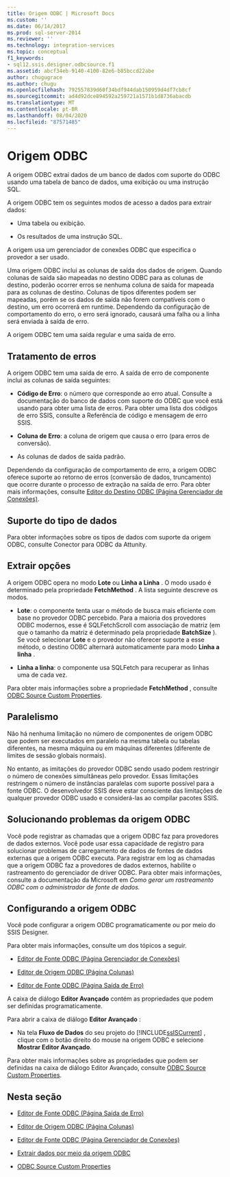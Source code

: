 ```yaml
---
title: Origem ODBC | Microsoft Docs
ms.custom: ''
ms.date: 06/14/2017
ms.prod: sql-server-2014
ms.reviewer: ''
ms.technology: integration-services
ms.topic: conceptual
f1_keywords:
- sql12.ssis.designer.odbcsource.f1
ms.assetid: abcf34eb-9140-4100-82e6-b85bccd22abe
author: chugugrace
ms.author: chugu
ms.openlocfilehash: 792557839d60f34bdf944dab150959d4df7cb8cf
ms.sourcegitcommit: ad4d92dce894592a259721a1571b1d8736abacdb
ms.translationtype: MT
ms.contentlocale: pt-BR
ms.lasthandoff: 08/04/2020
ms.locfileid: "87571485"
---
```

# <a name="odbc-source"></a>Origem ODBC
  A origem ODBC extrai dados de um banco de dados com suporte do ODBC usando uma tabela de banco de dados, uma exibição ou uma instrução SQL.  
  
 A origem ODBC tem os seguintes modos de acesso a dados para extrair dados:  
  
-   Uma tabela ou exibição.  
  
-   Os resultados de uma instrução SQL.  
  
 A origem usa um gerenciador de conexões ODBC que especifica o provedor a ser usado.  
  
 Uma origem ODBC inclui as colunas de saída dos dados de origem. Quando colunas de saída são mapeadas no destino ODBC para as colunas de destino, poderão ocorrer erros se nenhuma coluna de saída for mapeada para as colunas de destino. Colunas de tipos diferentes podem ser mapeadas, porém se os dados de saída não forem compatíveis com o destino, um erro ocorrerá em runtime. Dependendo da configuração de comportamento do erro, o erro será ignorado, causará uma falha ou a linha será enviada à saída de erro.  
  
 A origem ODBC tem uma saída regular e uma saída de erro.  
  
## <a name="error-handling"></a>Tratamento de erros  
 A origem ODBC tem uma saída de erro. A saída de erro de componente inclui as colunas de saída seguintes:  
  
-   **Código de Erro**: o número que corresponde ao erro atual. Consulte a documentação do banco de dados com suporte do ODBC que você está usando para obter uma lista de erros. Para obter uma lista dos códigos de erro SSIS, consulte a Referência de código e mensagem de erro SSIS.  
  
-   **Coluna de Erro**: a coluna de origem que causa o erro (para erros de conversão).  
  
-   As colunas de dados de saída padrão.  
  
 Dependendo da configuração de comportamento de erro, a origem ODBC oferece suporte ao retorno de erros (conversão de dados, truncamento) que ocorre durante o processo de extração na saída de erro. Para obter mais informações, consulte [Editor do Destino ODBC &#40;Página Gerenciador de Conexões&#41;](../odbc-destination-editor-connection-manager-page.md).  
  
## <a name="data-type-support"></a>Suporte do tipo de dados  
 Para obter informações sobre os tipos de dados com suporte da origem ODBC, consulte Conector para ODBC da Attunity.  
  
## <a name="extract-options"></a>Extrair opções  
 A origem ODBC opera no modo **Lote** ou **Linha a Linha** . O modo usado é determinado pela propriedade **FetchMethod** . A lista seguinte descreve os modos.  
  
-   **Lote**: o componente tenta usar o método de busca mais eficiente com base no provedor ODBC percebido. Para a maioria dos provedores ODBC modernos, esse é SQLFetchScroll com associação de matriz (em que o tamanho da matriz é determinado pela propriedade **BatchSize** ). Se você selecionar **Lote** e o provedor não oferecer suporte a esse método, o destino ODBC alternará automaticamente para modo **Linha a linha** .  
  
-   **Linha a linha**: o componente usa SQLFetch para recuperar as linhas uma de cada vez.  
  
 Para obter mais informações sobre a propriedade **FetchMethod** , consulte [ODBC Source Custom Properties](odbc-source-custom-properties.md).  
  
## <a name="parallelism"></a>Paralelismo  
 Não há nenhuma limitação no número de componentes de origem ODBC que podem ser executados em paralelo na mesma tabela ou tabelas diferentes, na mesma máquina ou em máquinas diferentes (diferente de limites de sessão globais normais).  
  
 No entanto, as imitações do provedor ODBC sendo usado podem restringir o número de conexões simultâneas pelo provedor. Essas limitações restringem o número de instâncias paralelas com suporte possível para a fonte ODBC. O desenvolvedor SSIS deve estar consciente das limitações de qualquer provedor ODBC usado e considerá-las ao compilar pacotes SSIS.  
  
## <a name="troubleshooting-the-odbc-source"></a>Solucionando problemas da origem ODBC  
 Você pode registrar as chamadas que a origem ODBC faz para provedores de dados externos. Você pode usar essa capacidade de registro para solucionar problemas de carregamento de dados de fontes de dados externas que a origem ODBC executa. Para registrar em log as chamadas que a origem ODBC faz a provedores de dados externos, habilite o rastreamento do gerenciador de driver ODBC. Para obter mais informações, consulte a documentação da Microsoft em *Como gerar um rastreamento ODBC com o administrador de fonte de dados.*  
  
## <a name="configuring-the-odbc-source"></a>Configurando a origem ODBC  
 Você pode configurar a origem ODBC programaticamente ou por meio do SSIS Designer.  
  
 Para obter mais informações, consulte um dos tópicos a seguir.  
  
-   [Editor de Fonte ODBC &#40;Página Gerenciador de Conexões&#41;](../odbc-source-editor-connection-manager-page.md)  
  
-   [Editor de Origem ODBC &#40;Página Colunas&#41;](../odbc-source-editor-columns-page.md)  
  
-   [Editor de Fonte ODBC &#40;Página Saída de Erro&#41;](../odbc-source-editor-error-output-page.md)  
  
 A caixa de diálogo **Editor Avançado** contém as propriedades que podem ser definidas programaticamente.  
  
 Para abrir a caixa de diálogo **Editor Avançado** :  
  
-   Na tela **Fluxo de Dados** do seu projeto do [!INCLUDE[ssISCurrent](../../includes/ssiscurrent-md.md)] , clique com o botão direito do mouse na origem ODBC e selecione **Mostrar Editor Avançado**.  
  
 Para obter mais informações sobre as propriedades que podem ser definidas na caixa de diálogo Editor Avançado, consulte [ODBC Source Custom Properties](odbc-source-custom-properties.md).  
  
## <a name="in-this-section"></a>Nesta seção  
  
-   [Editor de Fonte ODBC &#40;Página Saída de Erro&#41;](../odbc-source-editor-error-output-page.md)  
  
-   [Editor de Origem ODBC &#40;Página Colunas&#41;](../odbc-source-editor-columns-page.md)  
  
-   [Editor de Fonte ODBC &#40;Página Gerenciador de Conexões&#41;](../odbc-source-editor-connection-manager-page.md)  
  
-   [Extrair dados por meio da origem ODBC](odbc-source.md)  
  
-   [ODBC Source Custom Properties](odbc-source-custom-properties.md)  
  
  
